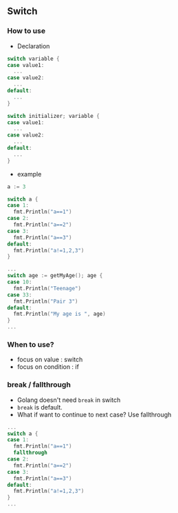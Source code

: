 ## Switch

### How to use
- Declaration
```go
switch variable {
case value1:
  ...
case value2:
  ...
default:
  ...
}
```
```go
switch initializer; variable {
case value1:
  ...
case value2:
  ...
default:
  ...
}
```


- example
```go
a := 3

switch a {
case 1:
  fmt.Println("a==1")
case 2:
  fmt.Println("a==2")
case 3:
  fmt.Println("a==3")
default:
  fmt.Println("a!=1,2,3")
}
```
```go
...
switch age := getMyAge(); age {
case 10:
  fmt.Println("Teenage")
case 33:
  fmt.Println("Pair 3")
default:
  fmt.Println("My age is ", age)
}
...
```

### When to use?
- focus on value : switch
- focus on condition : if

### break / fallthrough
- Golang doesn't need `break` in switch
- `break` is default.
- What if want to continue to next case? Use fallthrough
```go
...
switch a {
case 1:
  fmt.Println("a==1")
  fallthrough
case 2:
  fmt.Println("a==2")
case 3:
  fmt.Println("a==3")
default:
  fmt.Println("a!=1,2,3")
}
...
```
